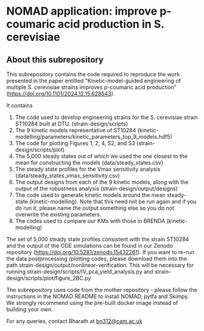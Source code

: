 # NOMAD application: improve p-coumaric acid production in S. cerevisiae
## About this subrepository
This subrepository contains the code required to reproduce the work presented
in the paper entitled "Kinetic-model-guided engineering of multiple S. cerevisiae strains 
improves p-coumaric acid production" (https://doi.org/10.1101/2024.12.15.628543).

It contains
1. The code used to develop engineering strains for the S. cerevisiae strain ST10284 built at DTU. (strain-design/scripts)
2. The 9 kinetic models representative of ST10284 (kinetic-modelling/parameters/kinetic_parameters_top_9_models.hdf5)
3. The code for plotting Figures 1, 2, 4, S2, and S3 (strain-design/scripts/plot)
4. The 5,000 steady states out of which we used the one closest to the mean for constructing the models (data/steady_states.csv)
5. The steady state profiles for the Vmax sensitivity analysis (data/steady_states_vmax_sensitivity.csv)
6. The output designs from each of the 9 kinetic models, along with the output of the robustness analysis (strain-design/output/designs)
7. The code used to generate kinetic models around the mean steady-state (kinetic-modelling). Note that this need not be run again and if you do run it, please name the output something else so you do not overwrite the existing parameters.
8. The codes used to compare our KMs with those in BRENDA (kinetic-modelling)

The set of 5,000 steady state profiles consistent with the strain ST10284  and the output of the ODE simulations can be found in our Zenodo repository (https://doi.org/10.5281/zenodo.15432261). If you want to re-run the data postprocessing /plotting codes, please download them into the path strain-design/output/nonlinear-verification.
This will be necessary for running strain-design/scripts/IV_pca_yield_analysis.py and strain-design/scripts/plot/figure_2BC.py

The subrepository uses code from the mother repository - please follow the instructions in the NOMAD README to install NOMAD, pytfa and Skimpy.
We strongly recommend using the pre-built docker image instead of building your own.

For any queries, contact Bharath at bn312@cam.ac.uk



